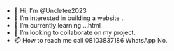- 👋 Hi, I’m @Uncletee2023
- 👀 I’m interested in building a website ..
- 🌱 I’m currently learning ...html
- 💞️ I’m looking to collaborate on my project. 
- 📫 How to reach me call 08103837186 WhatsApp No. 

<!---
Uncletee2023/Uncletee2023 is tech guy who solves problems through technology.
You can click the Preview link to take a look at your changes.
--->
